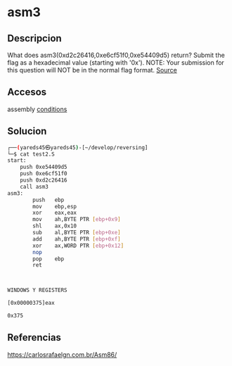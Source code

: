 # asm3

## Descripcion
What does asm3(0xd2c26416,0xe6cf51f0,0xe54409d5) return? Submit the flag as a hexadecimal value (starting with '0x'). NOTE: Your submission for this question will NOT be in the normal flag format. [Source](https://jupiter.challenges.picoctf.org/static/df999527eaecf46f259c4337a820856c/test.S)

## Accesos
assembly [conditions](https://www.tutorialspoint.com/assembly_programming/assembly_conditions.htm)

## Solucion

```bash
┌──(yareds45㉿yareds45)-[~/develop/reversing]
└─$ cat test2.S 
start:
	push 0xe54409d5
	push 0xe6cf51f0
	push 0xd2c26416
	call asm3
asm3:
        push   ebp
        mov    ebp,esp
        xor    eax,eax
        mov    ah,BYTE PTR [ebp+0x9]
        shl    ax,0x10
        sub    al,BYTE PTR [ebp+0xe]
        add    ah,BYTE PTR [ebp+0xf]
        xor    ax,WORD PTR [ebp+0x12]
        nop
        pop    ebp
        ret  



WINDOWS Y REGISTERS

[0x00000375]eax

0x375

```


## Referencias

https://carlosrafaelgn.com.br/Asm86/
